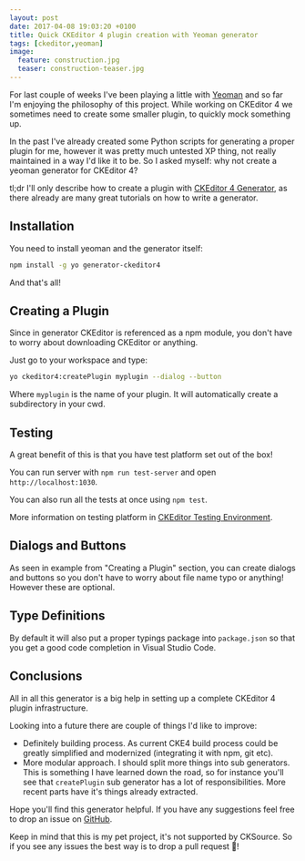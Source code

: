 ```yaml
---
layout: post
date: 2017-04-08 19:03:20 +0100
title: Quick CKEditor 4 plugin creation with Yeoman generator
tags: [ckeditor,yeoman]
image:
  feature: construction.jpg
  teaser: construction-teaser.jpg
---
```


For last couple of weeks I've been playing a little with [Yeoman](http://yeoman.io) and so far I'm enjoying the philosophy of this project. While working on CKEditor 4 we sometimes need to create some smaller plugin, to quickly mock something up.

In the past I've already created some Python scripts for generating a proper plugin for me, however it was pretty much untested XP thing, not really maintained in a way I'd like it to be. So I asked myself: why not create a yeoman generator for CKEditor 4?

tl;dr I'll only describe how to create a plugin with [CKEditor 4 Generator](https://github.com/mlewand/generator-ckeditor4), as there already are many great tutorials on how to write a generator.

## Installation

You need to install yeoman and the generator itself:

```bash
npm install -g yo generator-ckeditor4
```

And that's all!

## Creating a Plugin

Since in generator CKEditor is referenced as a npm module, you don't have to worry about downloading CKEditor or anything.

Just go to your workspace and type:

```bash
yo ckeditor4:createPlugin myplugin --dialog --button
```

Where `myplugin` is the name of your plugin. It will automatically create a subdirectory in your cwd.

## Testing

A great benefit of this is that you have test platform set out of the box!

You can run server with `npm run test-server` and open `http://localhost:1030`.

You can also run all the tests at once using `npm test`.

More information on testing platform in [CKEditor Testing Environment](http://docs.ckeditor.com/#!/guide/dev_tests).

## Dialogs and Buttons

As seen in example from "Creating a Plugin" section, you can create dialogs and buttons so you don't have to worry about file name typo or anything! However these are optional.

## Type Definitions

By default it will also put a proper typings package into `package.json` so that you get a good code completion in Visual Studio Code.

## Conclusions

All in all this generator is a big help in setting up a complete CKEditor 4 plugin infrastructure.

Looking into a future there are couple of things I'd like to improve:

* Definitely building process. As current CKE4 build process could be greatly simplified and modernized (integrating it with npm, git etc).
* More modular approach. I should split more things into sub generators. This is something I have learned down the road, so for instance you'll see that `createPlugin` sub generator has a lot of responsibilities. More recent parts have it's things already extracted.

Hope you'll find this generator helpful. If you have any suggestions feel free to drop an issue on [GitHub](https://github.com/mlewand/generator-ckeditor4).

Keep in mind that this is my pet project, it's not supported by CKSource. So if you see any issues the best way is to drop a pull request 🍺!